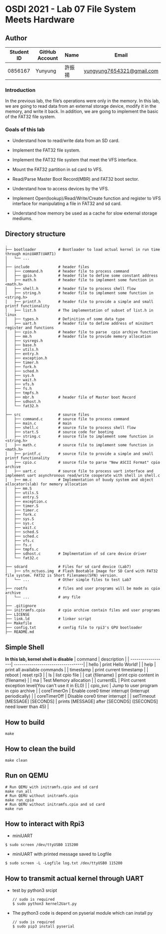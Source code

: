 # OSDI 2021 - Lab 07 File System Meets Hardware

## Author

| Student ID | GitHub Account | Name | Email                      |
| -----------| -------------- | ---- | -------------------------- |
| 0856167    | Yunyung        | 許振揚| yungyung7654321@gmail.com  |

### Introduction
In the previous lab, the file’s operations were only in the memory. In this lab, we are going to read data from an external storage device, modify it in the memory, and write it back. In addition, we are going to implement the basic of the FAT32 file system.

### Goals of this lab
- Understand how to read/write data from an SD card.

- Implement the FAT32 file system.

- Implement the FAT32 file system that meet the VFS interface.

- Mount the FAT32 partition in sd card to VFS.

- Read/Parse Master Boot Record(MBR) and FAT32 boot sector.

- Understand how to access devices by the VFS.

- Implement Open(lookup)/Read/Write/Create function and register to VFS interface for manipulating a file in FAT32 and sd card.

- Understand how memory be used as a cache for slow external storage mediums.

## Directory structure
```
.
├── bootloader          # Bootloader to load actual kernel in run time through miniUART(UART1)
│   └── ...             
│
├── include             # header files
│   ├── command.h       # header file to process command
│   ├── gpio.h          # header file to define some constant address
│   ├── math.h          # header file to implement some function in <math.h>
│   ├── shell.h         # header file to process shell flow
│   ├── string.h        # header file to implement some function in <string.h>
│   ├── printf.h        # header file to provide a simple and small printf functionality
│   ├── list.h          # The implementation of subset of list.h in linux
│   ├── types.h         # Definition of some data type
│   ├── uart.h          # header file to define address of miniUart register and functions 
│   ├── cpio.h          # header file to parse  cpio archive function       
│   ├── mm.h            # header file to provide memory allocation
│   ├── sysregs.h   
│   ├── base.h    
│   ├── utils.h
│   ├── entry.h
│   ├── exception.h
│   ├── timer.h
│   ├── fork.h
│   ├── sched.h
│   ├── sys.h
│   ├── wait.h
│   ├── vfs.h
│   ├── fs.h
│   ├── tmpfs.h
│   ├── mbr.h           # header file of Master boot Record
│   ├── sdhost.h    
│   └── fat32.h
│
├── src                 # source files
│   ├── command.c       # source file to process command
│   ├── main.c          # main
│   ├── shell.c         # source file to process shell flow
│   ├── start.S         # source code for booting
│   ├── string.c        # source file to implement some function in <string.h>
│   ├── math.c          # source file to implement some function in <math.h>
│   ├── printf.c        # source file to provide a simple and small printf functionality
│   ├── cpio.c          # source file to parse "New ASCII Format" cpio archive
│   ├── uart.c          # source file to process uart interface and implement uart asynchronous read/write cooperate with shell in shell.c
│   ├── mm.c            # Implementation of buudy system and object allocator(slab) for memory allocation
│   ├── mm.S   
│   ├── utils.S        
│   ├── entry.S 
│   ├── exception.c  
│   ├── timer.S 
│   ├── timer.c 
│   ├── fork.c 
│   ├── sys.S 
│   ├── sys.c
│   ├── wait.c 
│   ├── sched.S
│   ├── sched.c
│   ├── vfs.c 
│   ├── fs.c
│   ├── tmpfs.c
│   ├── sdhost.c        # Implmentation of sd care device driver
│   └── fat32.c
│ 
├── sdcard              # Files for sd card device (Lab7)
│   ├── sfn_nctuos.img  # Flash Bootable Image for SD Card with FAT32 file system. FAT32 is Short Filenames(SFN) version.
│   └── ...             # Other simple files to test Lab7
│
├── rootfs              # files and user programs will be made as cpio archive
│   └── ...             # any file 
│
├── .gitignore
├── initramfs.cpio      # cpio archive contain files and user programs
├── LICENSE
├── link.ld             # linker script
├── Makefile 
├── config.txt          # config file to rpi3's GPU bootloader 
├── README.md
```


## Simple Shell
**In this lab, kernel shell is disable**
| command           | description                        | 
| ------------------| -----------------------------------| 
| hello             | print Hello World!                 |
| help              | print all available commands       |
| timestamp         | print current timestamp            |
| reboot            | reset rpi3                         |
| ls                | list cpio file                     |
| cat {filename}    | print cpio content in {filename}   |
| ma                | Test Memory allocation             |
| currentEL         | Piint current exception level(You can't use it in EL0) | 
| cpio_svc          | Jump to user program in cpio archive |
| coreTimerOn       | Enable core0 timer interrupt (Interrupt periodically) |
| coreTimerOff      | Disable core0 timer interrupt |
| setTimeout [MESSAGE] [SECONDS] | prints [MESSAGE] after [SECONDS] ([SECONDS] need lower than 45) |

## How to build
```
make
```

## How to clean the build
```
make clean
```

## Run on QEMU
```
# Run QEMU with initramfs.cpio and sd card
make run_all
# Run QEMU without initramfs.cpio
make run_cpio
# Run QEMU without initramfs.cpio and sd card
make run 

```

## How to interact with Rpi3
- miniUART
```
$ sudo screen /dev/ttyUSB0 115200
```
- miniUART with printed message saved to Logfile
```
$ sudo screen -L -Logfile log.txt /dev/ttyUSB0 115200
```

## How to transmit actual kernel through UART
- test by python3 srcipt
    ```
    // sudo is required
    $ sudo python3 kernel2Uart.py
    ```
- The python3 code is depend on pyserial module which can install py 
    ```
    // sudo is required
    $ sudo pip3 install pyserial
    ```
     
